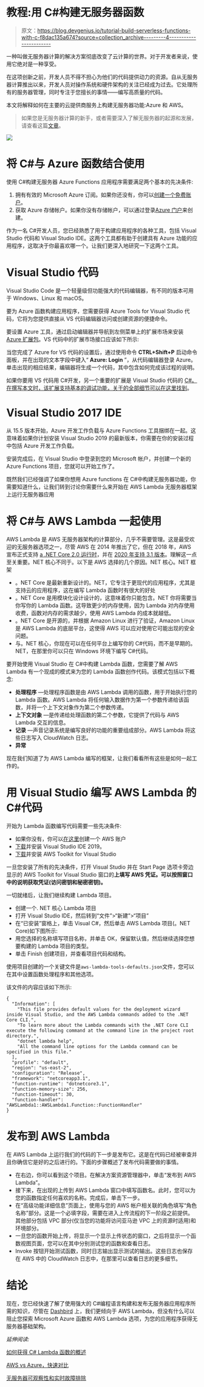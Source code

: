 # 教程:用 C#构建无服务器函数

> 原文：<https://blog.devgenius.io/tutorial-build-serverless-functions-with-c-f8dac135a674?source=collection_archive---------4----------------------->

一种叫做无服务器计算的解决方案彻底改变了云计算的世界。对于开发者来说，使用它绝对是一种享受。

在这项创新之前，开发人员不得不担心为他们的代码提供动力的资源。自从无服务器计算推出以来，开发人员对操作系统和硬件架构的关注已经成为过去。它处理所有的服务器管理，同时专注于您擅长的事情——编写高质量的代码。

本文将解释如何在主要的云提供商服务上构建无服务器功能:Azure 和 AWS。

> 如果您是无服务器计算的新手，或者需要深入了解无服务器的起源和发展，请查看这篇[文章](https://dashbird.io/blog/origin-of-serverless/)。

![](img/d977e575b5b08c1e591d920b42590694.png)

# 将 C#与 Azure 函数结合使用

使用 C#构建无服务器 Azure Functions 应用程序需要满足两个基本的先决条件:

1.  拥有有效的 Microsoft Azure 订阅。如果你还没有，你可以[创建一个免费账户](https://azure.microsoft.com/en-us/free/)。
2.  获取 Azure 存储帐户。如果你没有存储帐户，可以通过登录[Azure 门户](https://portal.azure.com/)来创建。

作为一名 C#开发人员，您已经熟悉了用于构建应用程序的各种工具，包括 Visual Studio 代码和 Visual Studio IDE。这两个工具都有助于创建具有 Azure 功能的应用程序，这取决于你最喜欢哪一个。让我们更深入地研究一下这两个工具。

# Visual Studio 代码

Visual Studio Code 是一个轻量级但功能强大的代码编辑器，有不同的版本可用于 Windows、Linux 和 macOS。

要为 Azure 函数构建应用程序，您需要获得 Azure Tools for Visual Studio 代码，它将为您提供直接从 VS 代码编辑器访问或创建资源的便捷命令。

要设置 Azure 工具，通过启动编辑器并导航到左侧菜单上的扩展市场来安装 [Azure 扩展包](https://marketplace.visualstudio.com/items?itemName=ms-vscode.vscode-azureextensionpack)。VS 代码中的扩展市场接口应该如下所示:

当您完成了 Azure for VS 代码的设置后，通过使用命令 **CTRL+Shift+P** 启动命令面板，并在出现的文本字段中键入“ **Azure: Login** ”，从代码编辑器登录 Azure。单击出现的相应结果，编辑器将生成一个代码，其中包含如何完成该过程的说明。

如果你要用 VS 代码用 C#开发，另一个重要的扩展是 Visual Studio 代码的 [C#。在撰写本文时，该扩展支持基本的调试功能，关于](https://marketplace.visualstudio.com/items?itemName=ms-vscode.csharp)[的全部细节可以在这里找到](http://aka.ms/vscclrdebugger)。

# Visual Studio 2017 IDE

从 15.5 版本开始，Azure 开发工作负载与 Azure Functions 工具捆绑在一起。这意味着如果你计划安装 Visual Studio 2019 的最新版本，你需要在你的安装过程中包括 Azure 开发工作负载。

安装完成后，在 Visual Studio 中登录到您的 Microsoft 帐户，并创建一个新的 Azure Functions 项目，您就可以开始工作了。

既然我们已经强调了如果你想用 Azure functions 在 C#中构建无服务器功能，你需要知道什么，让我们转到讨论你需要什么来开始在 AWS Lambda 无服务器框架上运行无服务器应用

# 将 C#与 AWS Lambda 一起使用

AWS Lambda 是 AWS 无服务器架构的计算部分，几乎不需要管理。这是最受欢迎的无服务器选项之一，尽管 AWS 在 2014 年推出了它，但在 2018 年，AWS 宣布正式支持 [a .NET Core 2.0 运行时](https://aws.amazon.com/about-aws/whats-new/2018/01/aws-lambda-supports-c-sharp-dot-net-core-2-0/)，并在 [2020 年支持 3.1 版本](https://aws.amazon.com/blogs/compute/announcing-aws-lambda-supports-for-net-core-3-1/)。理解这一点至关重要。NET 核心不同于。以下是 AWS 选择的几个原因。NET 核心。NET 框架

*   。NET Core 是最新重新设计的。NET，它专注于更现代的应用程序，尤其是支持云的应用程序，这在编写 Lambda 函数时有很大的好处
*   。NET Core 是用模块化设计设计的，这意味着你只能包含。NET 你将需要当你写你的 Lambda 函数。这导致更少的内存使用，因为 Lambda 对内存使用收费，函数对内存的需求越少，使用 AWS Lambda 的成本就越低。
*   。NET Core 是开源的，并根据 Amazon Linux 进行了验证，Amazon Linux 是 AWS Lambda 的底层平台，这使得 AWS 可以应对使用它可能出现的安全问题。
*   与。NET 核心，你现在可以在任何平台上编写你的 C#代码，而不是早期的。NET，在那里你可以只在 Windows 环境下编写 C#代码。

要开始使用 Visual Studio 在 C#中构建 Lambda 函数，您需要了解 AWS Lambda 有一个现成的模式来为您的 Lambda 函数创作代码。该模式包括以下概念:

*   **处理程序** —处理程序函数是由 AWS Lambda 调用的函数，用于开始执行您的 Lambda 函数。AWS Lambda 将任何输入数据作为第一个参数传递给该函数，并将一个上下文对象作为第二个参数传递。
*   **上下文对象** —是传递给处理函数的第二个参数，它提供了代码与 AWS Lambda 交互的信息。
*   **记录** —声音记录系统是编写良好的功能的重要组成部分。AWS Lambda 将这些日志写入 CloudWatch 日志。
*   **异常**

现在我们知道了为 AWS Lambda 编写的框架，让我们看看所有这些是如何一起工作的。

# 用 Visual Studio 编写 AWS Lambda 的 C#代码

开始为 Lambda 函数编写代码需要一些先决条件:

*   如果你没有，你可以[在这里](https://portal.aws.amazon.com/billing/signup?nc2=h_ct&src=header_signup&redirect_url=https%3A%2F%2Faws.amazon.com%2Fregistration-confirmation#/start)创建一个 AWS 账户
*   [下载](https://visualstudio.microsoft.com/downloads/)并安装 Visual Studio IDE 2019。
*   [下载](https://marketplace.visualstudio.com/items?itemName=AmazonWebServices.AWSToolkitforVisualStudio2017)并安装 AWS Toolkit for Visual Studio

一旦您安装了所有的先决条件，打开 Visual Studio 并在 Start Page 选项卡旁边显示的 AWS Toolkit for Visual Studio 窗口的**上填写 AWS 凭证。可以按照窗口中的说明获取凭证(访问密钥和秘密密钥)。**

一切就绪后，让我们继续构建 Lambda 项目。

*   创建一个. NET 核心 Lambda 项目
*   打开 Visual Studio IDE，然后转到“文件”>“新建”>“项目”
*   在“已安装”窗格上，单击 Visual C#，然后单击 AWS Lambda 项目(。NET Core)如下图所示:
*   用您选择的名称填写项目名称，并单击 OK，保留默认值，然后继续选择您想要构建的 Lambda 项目的类型。
*   单击 Finish 创建项目，并查看项目代码和结构。

使用项目创建的一个关键文件是`aws-lambda-tools-defaults.json`文件，您可以在其中设置函数处理程序和其他选项。

该文件的内容应该如下所示:

```
{
  "Information": [
    "This file provides default values for the deployment wizard inside Visual Studio, and the AWS Lambda commands added to the .NET Core CLI.",
    "To learn more about the Lambda commands with the .NET Core CLI execute the following command at the command line in the project root directory.",
    "dotnet lambda help",
    "All the command line options for the Lambda command can be specified in this file."
  ],
  "profile": "default",
  "region": "us-east-2",
  "configuration": "Release",
  "framework": "netcoreapp3.1",
  "function-runtime": "dotnetcore3.1",
  "function-memory-size": 256,
  "function-timeout": 30,
  "function-handler": "AWSLambda1::AWSLambda1.Function::FunctionHandler"
}
```

# 发布到 AWS Lambda

在 AWS Lambda 上运行我们的代码的下一步是发布它。这是在代码已经被审查并且你确信它是好的之后进行的。下面的步骤概述了发布代码需要做的事情。

*   在右边，你可以看到这个项目。在解决方案资源管理器中，单击“发布到 AWS Lambda”。
*   接下来，在出现的上传到 AWS Lambda 窗口中填写函数名。此时，您可以为您的函数指定任何喜欢的名称。完成后，单击下一步。
*   在“高级功能详细信息”页面上，使用与您的 AWS 帐户相关联的角色填写“角色名称”部分。这是一个必填字段，需要在进入上传流程的下一阶段之前提供。其他部分包括 VPC 部分(仅当您的功能将访问亚马逊 VPC 上的资源时适用)和环境部分。
*   一旦您的函数开始上传，将显示一个显示上传状态的窗口，之后将显示一个函数视图页面，您可以在其中分别测试您的函数和查看日志。
*   Invoke 按钮开始测试函数，同时日志输出显示测试的输出。这些日志也保存在 AWS 中的 CloudWatch 日志中，在那里可以查看日志的更多细节。

# 结论

现在，您已经快速了解了使用强大的 C#编程语言构建和发布无服务器应用程序所需的知识，尽管在 [Dashbird](https://dashbird.io/) 上，我们更倾向于 AWS Lambda，但没有什么可以阻止您探索 Microsoft Azure 函数和 AWS Lambda 选项，为您的应用程序获得无服务器基础架构。

*延伸阅读:*

[如何获得 C# Lambda 函数的概述](https://dashbird.io/blog/how-to-get-overview-c-lambdas/)

[AWS vs Azure，快速对比](https://dashbird.io/blog/aws-vs-azure/)

[无服务器可观察性和实时故障排除](https://dashbird.io/observability/serverless-observability-real-time-debugging/)
